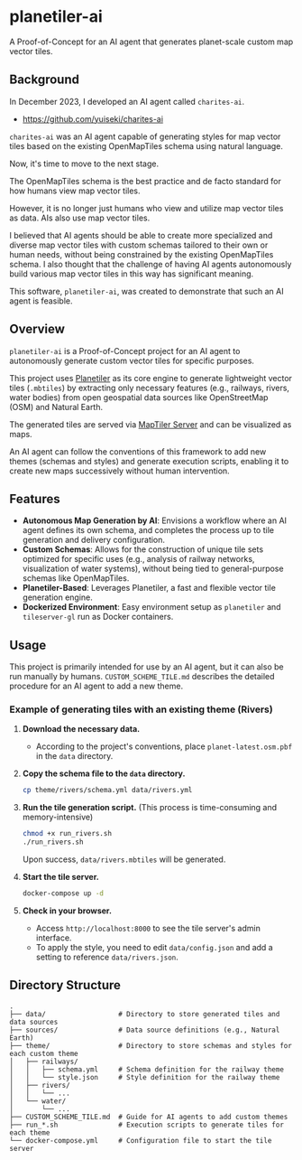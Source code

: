# planetiler-ai

A Proof-of-Concept for an AI agent that generates planet-scale custom map vector tiles.

## Background

In December 2023, I developed an AI agent called `charites-ai`.

- https://github.com/yuiseki/charites-ai

`charites-ai` was an AI agent capable of generating styles for map vector tiles based on the existing OpenMapTiles schema using natural language.

Now, it's time to move to the next stage.

The OpenMapTiles schema is the best practice and de facto standard for how humans view map vector tiles.

However, it is no longer just humans who view and utilize map vector tiles as data. AIs also use map vector tiles.

I believed that AI agents should be able to create more specialized and diverse map vector tiles with custom schemas tailored to their own or human needs, without being constrained by the existing OpenMapTiles schema. I also thought that the challenge of having AI agents autonomously build various map vector tiles in this way has significant meaning.

This software, `planetiler-ai`, was created to demonstrate that such an AI agent is feasible.

## Overview

`planetiler-ai` is a Proof-of-Concept project for an AI agent to autonomously generate custom vector tiles for specific purposes.

This project uses [Planetiler](https://github.com/onthegomap/planetiler) as its core engine to generate lightweight vector tiles (`.mbtiles`) by extracting only necessary features (e.g., railways, rivers, water bodies) from open geospatial data sources like OpenStreetMap (OSM) and Natural Earth.

The generated tiles are served via [MapTiler Server](https://documentation.maptiler.com/hc/en-us/articles/4405443334417-MapTiler-Server) and can be visualized as maps.

An AI agent can follow the conventions of this framework to add new themes (schemas and styles) and generate execution scripts, enabling it to create new maps successively without human intervention.

## Features

-   **Autonomous Map Generation by AI**: Envisions a workflow where an AI agent defines its own schema, and completes the process up to tile generation and delivery configuration.
-   **Custom Schemas**: Allows for the construction of unique tile sets optimized for specific uses (e.g., analysis of railway networks, visualization of water systems), without being tied to general-purpose schemas like OpenMapTiles.
-   **Planetiler-Based**: Leverages Planetiler, a fast and flexible vector tile generation engine.
-   **Dockerized Environment**: Easy environment setup as `planetiler` and `tileserver-gl` run as Docker containers.

## Usage

This project is primarily intended for use by an AI agent, but it can also be run manually by humans. `CUSTOM_SCHEME_TILE.md` describes the detailed procedure for an AI agent to add a new theme.

### Example of generating tiles with an existing theme (Rivers)

1.  **Download the necessary data.**
    -   According to the project's conventions, place `planet-latest.osm.pbf` in the `data` directory.

2.  **Copy the schema file to the `data` directory.**
    ```bash
    cp theme/rivers/schema.yml data/rivers.yml
    ```

3.  **Run the tile generation script.**
    (This process is time-consuming and memory-intensive)
    ```bash
    chmod +x run_rivers.sh
    ./run_rivers.sh
    ```
    Upon success, `data/rivers.mbtiles` will be generated.

4.  **Start the tile server.**
    ```bash
    docker-compose up -d
    ```

5.  **Check in your browser.**
    -   Access `http://localhost:8000` to see the tile server's admin interface.
    -   To apply the style, you need to edit `data/config.json` and add a setting to reference `data/rivers.json`.

## Directory Structure

```
.
├── data/                  # Directory to store generated tiles and data sources
├── sources/               # Data source definitions (e.g., Natural Earth)
├── theme/                 # Directory to store schemas and styles for each custom theme
│   ├── railways/
│   │   ├── schema.yml     # Schema definition for the railway theme
│   │   └── style.json     # Style definition for the railway theme
│   ├── rivers/
│   │   └── ...
│   └── water/
│       └── ...
├── CUSTOM_SCHEME_TILE.md  # Guide for AI agents to add custom themes
├── run_*.sh               # Execution scripts to generate tiles for each theme
└── docker-compose.yml     # Configuration file to start the tile server
```